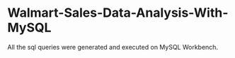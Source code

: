 # Walmart-Sales-Data-Analysis-With-MySQL

All the sql queries were generated and executed on MySQL Workbench.
